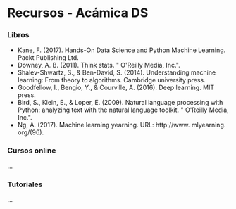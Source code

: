 Recursos - Acámica DS
=====================

### Libros

- Kane, F. (2017). Hands-On Data Science and Python Machine Learning. Packt Publishing Ltd.
- Downey, A. B. (2011). Think stats. " O'Reilly Media, Inc.".
- Shalev-Shwartz, S., & Ben-David, S. (2014). Understanding machine learning: From theory to algorithms. Cambridge university press.
- Goodfellow, I., Bengio, Y., & Courville, A. (2016). Deep learning. MIT press.
- Bird, S., Klein, E., & Loper, E. (2009). Natural language processing with Python: analyzing text with the natural language toolkit. " O'Reilly Media, Inc.".
- Ng, A. (2017). Machine learning yearning. URL: http://www. mlyearning. org/(96).


### Cursos online

...


### Tutoriales

...


